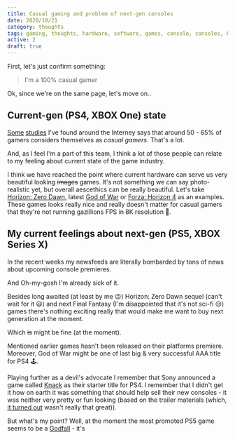 ```yaml
---
title: Casual gaming and problem of next-gen consoles
date: 2020/10/21
category: thoughts
tags: gaming, thoughts, hardware, software, games, console, consoles, PlayStation, Play Station, PS5, PS4, Xbox, Xbox One, Xbox Series X, next gen, next-gen
active: 2
draft: true
---
```


First, let's just confirm something:

> I'm a 100% casual gamer

Ok, since we're on the same page, let's move on..

## Current-gen (PS4, XBOX One) state

[Some](https://www.gamasutra.com/view/news/123288/Study_66_Of_US_Online_Population_Are_Casual_Gamers.php) [studies](https://www.limelight.com/resources/white-paper/state-of-online-gaming-2019/) I've found around the Interney says that around 50 - 65% of gamers considers themselves as *casual gamers*. That's a lot.

And, as I feel I'm a part of this team, I think a lot of those people can relate to my feeling about current state of the game industry.

I think we have reached the point where current hardware can serve us very beautiful looking <strike>images</strike> games. It's not something we can say photo-realistic yet, but overall aescethics can be really beautiful. Let's take [Horizon: Zero Dawn](https://www.playstation.com/en-us/games/horizon-zero-dawn-ps4/), latest [God of War](https://store.playstation.com/en-us/product/UP9000-CUSA07408_00-00000000GODOFWAR) or [Forza: Horizon 4](https://www.microsoft.com/en-us/p/forza-horizon-4/9pnqkhfld2wq) as an examples. These games looks really nice and really doesn't matter for casual gamers that they're not running gazillions FPS in 8K resolution 🙈.

## My current feelings about next-gen (PS5, XBOX Series X)

In the recent weeks my newsfeeds are literally bombarded by tons of news about upcoming console premieres.

And Oh-my-gosh I'm already sick of it.

Besides long awaited (at least by me 😉) Horizon: Zero Dawn sequel (can't wait for it 😃) and next Final Fantasy (I'm disappointed that it's not sci-fi 😔) games there's nothing exciting really that would make me want to buy next generation at the moment.

Which <strike>is</strike> might be fine (at the moment).

Mentioned earlier games  hasn't been released on their platforms premiere. Moreover, God of War might be one of last big & very successful AAA title for PS4 🕹.

Playing further as a devil's advocate I remember that Sony announced a game called [Knack](https://store.playstation.com/en-us/product/UP9000-CUSA00068_00-KNACK00000000000) as their starter title for PS4. I remember that I didn't get it how on earth it was something that should help sell their new consoles - it was neither very pretty or fun looking (based on the trailer materials (which, [it turned out](https://www.metacritic.com/game/playstation-4/knack) wasn't really that great)).

But what's my point? Well, at the moment the most promoted PS5 game seems to be a [Godfall](https://www.playstation.com/en-us/games/godfall/) - it's
